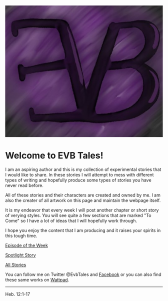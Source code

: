 ![Logo](ProfilePic.jpg)

# Welcome to EVB Tales!

I am an aspiring author and this is my collection of experimental stories that I would like to share. In these stories I will attempt to mess with different types of writing and hopefully produce some types of stories you have never read before.

All of these stories and their characters are created and owned by me. I am also the creater of all artwork on this page and maintain the webpage itself.

It is my endeavor that every week I will post another chapter or short story of verying styles. You will see quite a few sections that are marked "To Come" so I have a lot of ideas that I will hopefully work through. 

I hope you enjoy the content that I am producing and it raises your spirits in this tough time.

[Episode of the Week](AuburnE2.md)

[Spotlight Story](Auburn.md)

[All Stories](Stories.md)

You can follow me on Twitter @EvbTales and [Facebook](https://www.facebook.com/evb.tales/) or you can also find these same works on [Wattpad](https://www.wattpad.com/user/EVBTales).

---

Heb. 12:1-17
